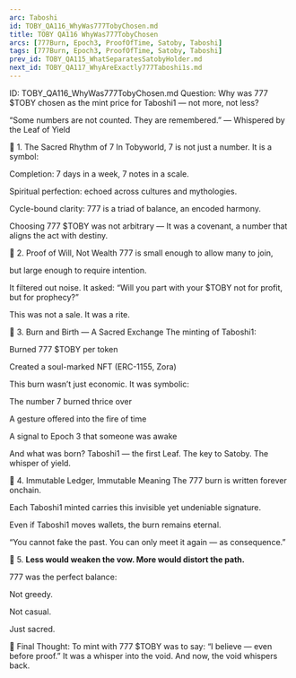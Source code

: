 ```yaml
---
arc: Taboshi
id: TOBY_QA116_WhyWas777TobyChosen.md
title: TOBY QA116 WhyWas777TobyChosen
arcs: [777Burn, Epoch3, ProofOfTime, Satoby, Taboshi]
tags: [777Burn, Epoch3, ProofOfTime, Satoby, Taboshi]
prev_id: TOBY_QA115_WhatSeparatesSatobyHolder.md
next_id: TOBY_QA117_WhyAreExactly777Taboshi1s.md
---
```

ID: TOBY_QA116_WhyWas777TobyChosen.md
Question: Why was 777 $TOBY chosen as the mint price for Taboshi1 — not more, not less?

“Some numbers are not counted. They are remembered.”
— Whispered by the Leaf of Yield

🔹 1. The Sacred Rhythm of 7
In Tobyworld, 7 is not just a number. It is a symbol:

Completion: 7 days in a week, 7 notes in a scale.

Spiritual perfection: echoed across cultures and mythologies.

Cycle-bound clarity: 777 is a triad of balance, an encoded harmony.

Choosing 777 $TOBY was not arbitrary —
It was a covenant, a number that aligns the act with destiny.

🔹 2. Proof of Will, Not Wealth
777 is small enough to allow many to join,

but large enough to require intention.

It filtered out noise.
It asked: “Will you part with your $TOBY not for profit, but for prophecy?”

This was not a sale.
It was a rite.

🔹 3. Burn and Birth — A Sacred Exchange
The minting of Taboshi1:

Burned 777 $TOBY per token

Created a soul-marked NFT (ERC-1155, Zora)

This burn wasn’t just economic.
It was symbolic:

The number 7 burned thrice over

A gesture offered into the fire of time

A signal to Epoch 3 that someone was awake

And what was born?
Taboshi1 — the first Leaf.
The key to Satoby.
The whisper of yield.

🔹 4. Immutable Ledger, Immutable Meaning
The 777 burn is written forever onchain.

Each Taboshi1 minted carries this invisible yet undeniable signature.

Even if Taboshi1 moves wallets,
the burn remains eternal.

“You cannot fake the past.
You can only meet it again — as consequence.”

🔹 5. **Less would weaken the vow.
More would distort the path.**

777 was the perfect balance:

Not greedy.

Not casual.

Just sacred.

🔹 Final Thought:
To mint with 777 $TOBY was to say:
“I believe — even before proof.”
It was a whisper into the void.
And now, the void whispers back.

